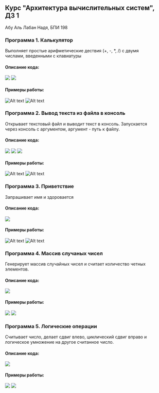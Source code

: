 ## Курс "Архитектура вычислительных систем", ДЗ 1
Абу Аль Лабан Надя, БПИ 198

### Программа 1. Калькулятор
Выполняет простые арифметические дествия (+, -, \*, /) с двумя числами, введенными с клавиатуры
#### Описание кода:
![](https://sun9-58.userapi.com/Ex5r2SvmX7rIV978cP1eB5TB__v6DyCyeu43Mg/5nyAmyWXyaE.jpg)
![](https://sun9-49.userapi.com/uLp7g2fVN_t5MIWBCePcvN8a1dVTKH5orS0i4Q/LEhipeBKtbg.jpg)
#### Примеры работы:
![Alt text](https://sun9-47.userapi.com/ilWi-J3P7qtA-v1qRQKBxMvsz0B68YPcwGbiLA/o2LBcf2OU9o.jpg "Ввод 3 + 3")
![Alt text](https://sun9-9.userapi.com/OhHBvHthXRGyVTUlQsjS1b931_GecuGk5rwvmA/MW5KiqroBKE.jpg "Некорректный ввод")

### Программа 2. Вывод текста из файла в консоль
Открывает текстовый файл и выводит текст в консоль. Запускается через консоль с аргументом, аргумент - путь к файлу.
#### Описание кода:
![](https://sun9-40.userapi.com/iLQ_ARlfJW84goP7ZOBFvQkz_lWQqVAXmqHzsQ/f-LA_odyLGE.jpg)
![](https://sun9-54.userapi.com/1W0FHdyIp0q85iAoQKR8vY-cfvuIdYJRXmgU6g/UcrawArXnow.jpg)
![](https://sun9-53.userapi.com/ut4Sr7mcB7L5UdXTgU3ywAQx4JTDN9diXNuJmA/EFH4Q5x_xiQ.jpg)
#### Примеры работы:
![Alt text](https://sun9-62.userapi.com/6VBc2cu55bY0NEH3BVvxLo7DeHOlERlnck9_1Q/u8QkrC4bofg.jpg "Аргумент - существующий файл")
![Alt text](https://sun9-6.userapi.com/PS2Ke6eCGGq7ggOikPt-Mpt1Py91Rp1mmVhTgg/6sG_rFzDkik.jpg "Аргумент - несуществующий файл")

### Программа 3. Приветствие
Запрашивает имя и здоровается
#### Описание кода:
![](https://sun9-37.userapi.com/EVcgmatpEltGmJFWcMK19t5Wec_sMvME-Fdj4A/-PmY6dRfZl0.jpg)
#### Примеры работы:
![Alt text](https://sun1-14.userapi.com/s2P0BHkA2zLOGmlkQcuG8Pfq0EA6-J48C643bg/lDKaTgAL_6M.jpg "Ввод латиницы")
![Alt text](https://sun1-27.userapi.com/BJt5ekxzfL_EQUJpllqWr5gYv36-oSx-mxocNg/mhW6U4zFyi8.jpg "Ввод кириллицы")

### Программа 4. Массив случаных чисел
Генерирует массив случайных чисел и считает количество четных элементов.
#### Описание кода:
![](https://sun9-58.userapi.com/Z-K5A_xVxyz8iHuDPZGOtCEJ72U5ZuCA9nB1Pw/pVJgbqYKbW4.jpg)
#### Примеры работы:
![](https://sun9-54.userapi.com/rwtif8juRELgerWLSig8pJU9xu329468hdvtEQ/qsrj5W-c0W4.jpg)
![](https://sun9-76.userapi.com/qdyFIVI8ItQkuLpIDCYBuYPuV4SpRrhmM-dNww/BMjSTsm_tYk.jpg)

### Программа 5. Логические операции
Считывает число, делает сдвиг влево, циклический сдвиг вправо и логическое умножение на другое считанное число.
#### Описание кода:
![](https://sun9-11.userapi.com/WXhmmlQbuo_4dpZa2TcEU09FvsRrI4LvjMqHGQ/wgGe-V8_Zjw.jpg)
#### Примеры работы:
![](https://sun9-14.userapi.com/PQFGzXNEce6uid7urBcIgKNKYfzBeAm58c9jIQ/kMJ6sBADI1g.jpg)
![](https://sun9-38.userapi.com/ciTZAm_HhndsIzluWgOBqnj8LBwNrlLsT2AQ3Q/lH8ngBGNl0w.jpg)
